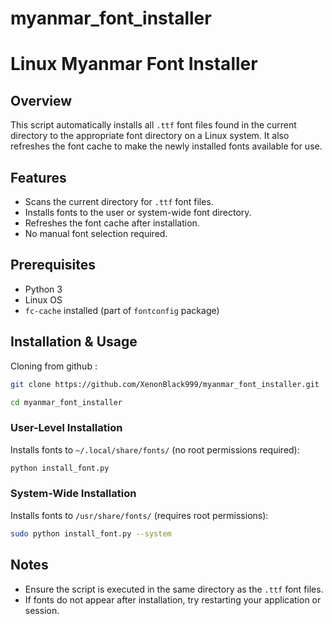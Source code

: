 # myanmar_font_installer
# Linux Myanmar Font Installer

## Overview
This script automatically installs all `.ttf` font files found in the current directory to the appropriate font directory on a Linux system. It also refreshes the font cache to make the newly installed fonts available for use.

## Features
- Scans the current directory for `.ttf` font files.
- Installs fonts to the user or system-wide font directory.
- Refreshes the font cache after installation.
- No manual font selection required.

## Prerequisites
- Python 3
- Linux OS
- `fc-cache` installed (part of `fontconfig` package)

## Installation & Usage
Cloning from github :
```sh
git clone https://github.com/XenonBlack999/myanmar_font_installer.git
```

```sh
cd myanmar_font_installer
```


### User-Level Installation
Installs fonts to `~/.local/share/fonts/` (no root permissions required):
```sh
python install_font.py
```

### System-Wide Installation
Installs fonts to `/usr/share/fonts/` (requires root permissions):
```sh
sudo python install_font.py --system
```

## Notes
- Ensure the script is executed in the same directory as the `.ttf` font files.
- If fonts do not appear after installation, try restarting your application or session.

